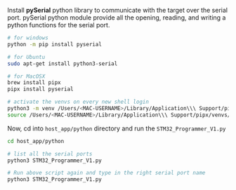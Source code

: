 Install **pySerial** python library to communicate with the target over the serial port. pySerial python module provide all the opening, reading, and writing a python functions for the serial port.  

```bash
# for windows 
python -m pip install pyserial 

# for Ubuntu
sudo apt-get install python3-serial 

# for MacOSX 
brew install pipx
pipx install pyserial

# activate the venvs on every new shell login
python3 -m venv /Users/<MAC-USERNAME>/Library/Application\\\ Support/pipx/vens
source /Users/<MAC-USERNAME>/Library/Application\\\ Support/pipx/venvs/bin/activate
```    

Now, cd into `host_app/python` directory and run the `STM32_Programmer_V1.py`      
      
```bash
cd host_app/python

# list all the serial ports
python3 STM32_Programmer_V1.py

# Run above script again and type in the right serial port name 
python3 STM32_Programmer_V1.py
```
     
		 